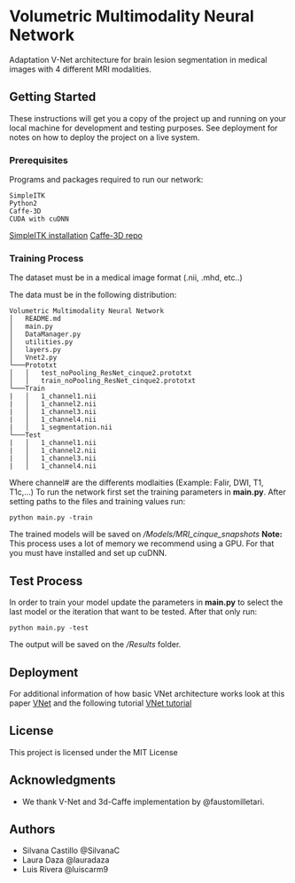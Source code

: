 # Volumetric Multimodality Neural Network
 
Adaptation V-Net architecture for brain lesion segmentation in medical images with 4 different MRI modalities.
 
## Getting Started
 
These instructions will get you a copy of the project up and running on your local machine for development and testing purposes. See deployment for notes on how to deploy the project on a live system.
 
### Prerequisites
 
Programs and packages required to run our network:
 
```
SimpleITK 
Python2
Caffe-3D
CUDA with cuDNN
```
[SimpleITK installation](https://itk.org/Wiki/SimpleITK/GettingStarted#Build_It_Yourself) 
[Caffe-3D repo](https://github.com/faustomilletari/3D-Caffe)
 
### Training Process
 
The dataset must be in a medical image format (.nii, .mhd, etc..)
 
The data must be in the following distribution:
 
 
```
Volumetric Multimodality Neural Network
│   README.md
│   main.py  
│   DataManager.py  
│   utilities.py  
│   layers.py
│   Vnet2.py    
└───Prototxt
│   │   test_noPooling_ResNet_cinque2.prototxt
│   │   train_noPooling_ResNet_cinque2.prototxt
└───Train
|   │   1_channel1.nii
|   │   1_channel2.nii
|   │   1_channel3.nii
|   │   1_channel4.nii
|   │   1_segmentation.nii
└───Test
|   │   1_channel1.nii
|   │   1_channel2.nii
|   │   1_channel3.nii
|   │   1_channel4.nii
```
 
Where channel# are the differents modlaities (Example: Falir, DWI, T1, T1c,...)
To run the network first set the training parameters in **main.py**. After setting paths to the files and training values run:
```
python main.py -train
```
The trained models will be saved on */Models/MRI_cinque_snapshots*
**Note:** This process uses a lot of memory we recommend using a GPU. For that you must have installed and set up cuDNN.
## Test Process
 
In order to train your model update the parameters in **main.py** to select the last model or the iteration that want to be tested. After that only run:
```
python main.py -test
```
The output will be saved on the */Results* folder.
## Deployment
 
For additional information of how basic VNet architecture works look at this paper [VNet](https://arxiv.org/pdf/1606.04797v1.pdf) and the following tutorial [VNet tutorial](https://sagarhukkire.github.io/Vnet-Cafffe_Guide/)
 
 
## License
 
This project is licensed under the MIT License 
 
## Acknowledgments
 
* We thank V-Net and 3d-Caffe implementation by @faustomilletari. 
 
## Authors
* Silvana Castillo @SilvanaC
* Laura Daza @lauradaza
* Luis Rivera @luiscarm9
 
 
